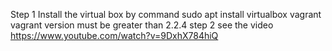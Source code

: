 Step 1 Install the virtual box by command sudo apt install virtualbox vagrant vagrant version must be greater than 2.2.4
step 2 see the video https://www.youtube.com/watch?v=9DxhX784hiQ
